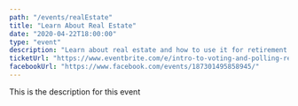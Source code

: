 ```yaml
---
path: "/events/realEstate"
title: "Learn About Real Estate"
date: "2020-04-22T18:00:00"
type: "event"
description: "Learn about real estate and how to use it for retirement!"
ticketUrl: "https://www.eventbrite.com/e/intro-to-voting-and-polling-registration-97226762865?fbclid=IwAR15cttTimEFMSTyh5rCQIoF2tXrgQdDHPvgGY-AhmhOyXe8_yMHaNeR5Os"
facebookUrl: "https://www.facebook.com/events/187301495858945/"
---
```


This is the description for this event
